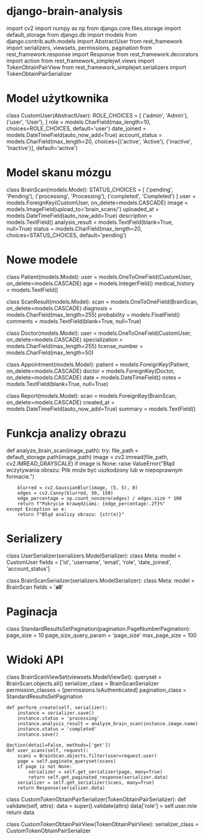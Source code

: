 # django-brain-analysis
import cv2
import numpy as np
from django.core.files.storage import default_storage
from django.db import models
from django.contrib.auth.models import AbstractUser
from rest_framework import serializers, viewsets, permissions, pagination
from rest_framework.response import Response
from rest_framework.decorators import action
from rest_framework_simplejwt.views import TokenObtainPairView
from rest_framework_simplejwt.serializers import TokenObtainPairSerializer

# Model użytkownika
class CustomUser(AbstractUser):
    ROLE_CHOICES = [
        ('admin', 'Admin'),
        ('user', 'User'),
    ]
    role = models.CharField(max_length=10, choices=ROLE_CHOICES, default='user')
    date_joined = models.DateTimeField(auto_now_add=True)
    account_status = models.CharField(max_length=20, choices=[('active', 'Active'), ('inactive', 'Inactive')], default='active')

# Model skanu mózgu
class BrainScan(models.Model):
    STATUS_CHOICES = [
        ('pending', 'Pending'),
        ('processing', 'Processing'),
        ('completed', 'Completed')
    ]
    user = models.ForeignKey(CustomUser, on_delete=models.CASCADE)
    image = models.ImageField(upload_to='brain_scans/')
    uploaded_at = models.DateTimeField(auto_now_add=True)
    description = models.TextField()
    analysis_result = models.TextField(blank=True, null=True)
    status = models.CharField(max_length=20, choices=STATUS_CHOICES, default='pending')

# Nowe modele
class Patient(models.Model):
    user = models.OneToOneField(CustomUser, on_delete=models.CASCADE)
    age = models.IntegerField()
    medical_history = models.TextField()

class ScanResult(models.Model):
    scan = models.OneToOneField(BrainScan, on_delete=models.CASCADE)
    diagnosis = models.CharField(max_length=255)
    probability = models.FloatField()
    comments = models.TextField(blank=True, null=True)

class Doctor(models.Model):
    user = models.OneToOneField(CustomUser, on_delete=models.CASCADE)
    specialization = models.CharField(max_length=255)
    license_number = models.CharField(max_length=50)

class Appointment(models.Model):
    patient = models.ForeignKey(Patient, on_delete=models.CASCADE)
    doctor = models.ForeignKey(Doctor, on_delete=models.CASCADE)
    date = models.DateTimeField()
    notes = models.TextField(blank=True, null=True)

class Report(models.Model):
    scan = models.ForeignKey(BrainScan, on_delete=models.CASCADE)
    created_at = models.DateTimeField(auto_now_add=True)
    summary = models.TextField()

# Funkcja analizy obrazu
def analyze_brain_scan(image_path):
    try:
        file_path = default_storage.path(image_path)
        image = cv2.imread(file_path, cv2.IMREAD_GRAYSCALE)
        if image is None:
            raise ValueError("Błąd wczytywania obrazu: Plik może być uszkodzony lub w niepoprawnym formacie.")
        
        blurred = cv2.GaussianBlur(image, (5, 5), 0)
        edges = cv2.Canny(blurred, 50, 150)
        edge_percentage = np.count_nonzero(edges) / edges.size * 100
        return f"Pokrycie krawędziami: {edge_percentage:.2f}%"
    except Exception as e:
        return f"Błąd analizy obrazu: {str(e)}"

# Serializery
class UserSerializer(serializers.ModelSerializer):
    class Meta:
        model = CustomUser
        fields = ['id', 'username', 'email', 'role', 'date_joined', 'account_status']

class BrainScanSerializer(serializers.ModelSerializer):
    class Meta:
        model = BrainScan
        fields = '__all__'

# Paginacja
class StandardResultsSetPagination(pagination.PageNumberPagination):
    page_size = 10
    page_size_query_param = 'page_size'
    max_page_size = 100

# Widoki API
class BrainScanViewSet(viewsets.ModelViewSet):
    queryset = BrainScan.objects.all()
    serializer_class = BrainScanSerializer
    permission_classes = [permissions.IsAuthenticated]
    pagination_class = StandardResultsSetPagination

    def perform_create(self, serializer):
        instance = serializer.save()
        instance.status = 'processing'
        instance.analysis_result = analyze_brain_scan(instance.image.name)
        instance.status = 'completed'
        instance.save()

    @action(detail=False, methods=['get'])
    def user_scans(self, request):
        scans = BrainScan.objects.filter(user=request.user)
        page = self.paginate_queryset(scans)
        if page is not None:
            serializer = self.get_serializer(page, many=True)
            return self.get_paginated_response(serializer.data)
        serializer = self.get_serializer(scans, many=True)
        return Response(serializer.data)

class CustomTokenObtainPairSerializer(TokenObtainPairSerializer):
    def validate(self, attrs):
        data = super().validate(attrs)
        data['role'] = self.user.role
        return data

class CustomTokenObtainPairView(TokenObtainPairView):
    serializer_class = CustomTokenObtainPairSerializer

